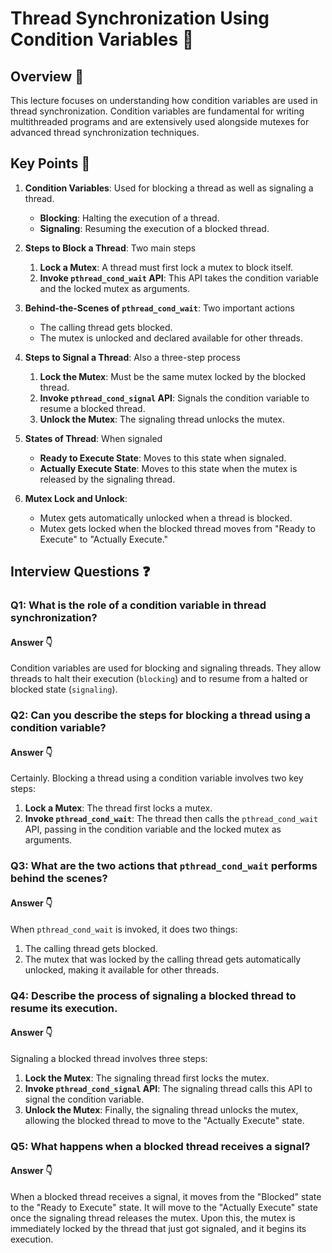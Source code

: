 # Thread Synchronization Using Condition Variables :notebook_with_decorative_cover:

## Overview :mega:

This lecture focuses on understanding how condition variables are used in thread synchronization. Condition variables are fundamental for writing multithreaded programs and are extensively used alongside mutexes for advanced thread synchronization techniques.

## Key Points :pushpin:

1. **Condition Variables**: Used for blocking a thread as well as signaling a thread.
   - **Blocking**: Halting the execution of a thread.
   - **Signaling**: Resuming the execution of a blocked thread.
   
2. **Steps to Block a Thread**: Two main steps
    1. **Lock a Mutex**: A thread must first lock a mutex to block itself.
    2. **Invoke `pthread_cond_wait` API**: This API takes the condition variable and the locked mutex as arguments.
   
3. **Behind-the-Scenes of `pthread_cond_wait`**: Two important actions
   - The calling thread gets blocked.
   - The mutex is unlocked and declared available for other threads.
  
4. **Steps to Signal a Thread**: Also a three-step process
   1. **Lock the Mutex**: Must be the same mutex locked by the blocked thread.
   2. **Invoke `pthread_cond_signal` API**: Signals the condition variable to resume a blocked thread.
   3. **Unlock the Mutex**: The signaling thread unlocks the mutex.
  
5. **States of Thread**: When signaled
   - **Ready to Execute State**: Moves to this state when signaled.
   - **Actually Execute State**: Moves to this state when the mutex is released by the signaling thread.
   
6. **Mutex Lock and Unlock**:
   - Mutex gets automatically unlocked when a thread is blocked.
   - Mutex gets locked when the blocked thread moves from "Ready to Execute" to "Actually Execute."

## Interview Questions :question:

### Q1: What is the role of a condition variable in thread synchronization?

#### Answer :point_down:
Condition variables are used for blocking and signaling threads. They allow threads to halt their execution (`blocking`) and to resume from a halted or blocked state (`signaling`).

### Q2: Can you describe the steps for blocking a thread using a condition variable?

#### Answer :point_down:
Certainly. Blocking a thread using a condition variable involves two key steps:
1. **Lock a Mutex**: The thread first locks a mutex.
2. **Invoke `pthread_cond_wait`**: The thread then calls the `pthread_cond_wait` API, passing in the condition variable and the locked mutex as arguments.

### Q3: What are the two actions that `pthread_cond_wait` performs behind the scenes?

#### Answer :point_down:
When `pthread_cond_wait` is invoked, it does two things:
1. The calling thread gets blocked.
2. The mutex that was locked by the calling thread gets automatically unlocked, making it available for other threads.

### Q4: Describe the process of signaling a blocked thread to resume its execution.

#### Answer :point_down:
Signaling a blocked thread involves three steps:
1. **Lock the Mutex**: The signaling thread first locks the mutex.
2. **Invoke `pthread_cond_signal` API**: The signaling thread calls this API to signal the condition variable.
3. **Unlock the Mutex**: Finally, the signaling thread unlocks the mutex, allowing the blocked thread to move to the "Actually Execute" state.

### Q5: What happens when a blocked thread receives a signal?

#### Answer :point_down:
When a blocked thread receives a signal, it moves from the "Blocked" state to the "Ready to Execute" state. It will move to the "Actually Execute" state once the signaling thread releases the mutex. Upon this, the mutex is immediately locked by the thread that just got signaled, and it begins its execution.
